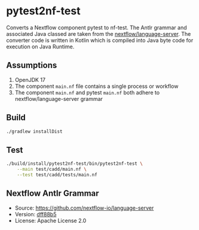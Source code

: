 # pytest2nf-test

Converts a Nextflow component pytest to nf-test. The Antlr grammar and associated Java classed are taken from the [nextflow/language-server](https://github.com/nextflow-io/language-server). The converter code is written in Kotlin which is compiled into Java byte code for execution on Java Runtime.  

## Assumptions

1. OpenJDK 17
2. The component `main.nf` file contains a single process or workflow
3. The component `main.nf` and pytest `main.nf` both adhere to nextflow/language-server grammar

## Build

```bash
./gradlew installDist
```

## Test

```bash
./build/install/pytest2nf-test/bin/pytest2nf-test \
    --main test/cadd/main.nf \
    --test test/cadd/tests/main.nf
```

## Nextflow Antlr Grammar

- Source: <https://github.com/nextflow-io/language-server>
- Version: [dff88b5](https://github.com/nextflow-io/language-server/tree/dff88b54e6c753fefd4e9456d5d245b1806ff34c)
- License: Apache License 2.0
